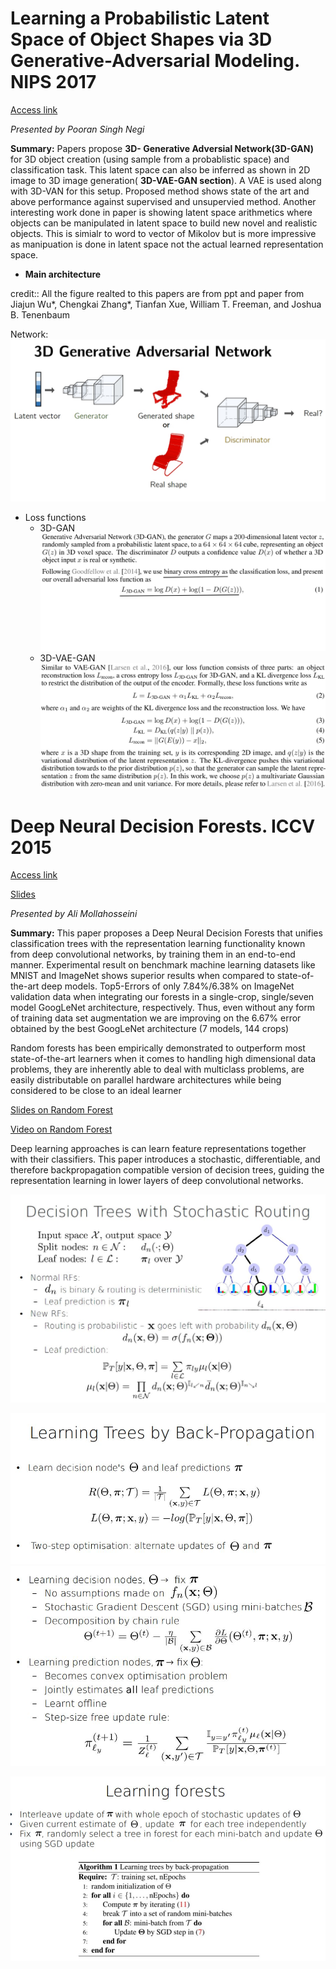 # Learning a Probabilistic Latent Space of Object Shapes via 3D Generative-Adversarial Modeling. NIPS 2017

[Access link](http://3dgan.csail.mit.edu/)

*Presented by Pooran Singh Negi*

**Summary:** Papers propose **3D- Generative Adversial Network(3D-GAN)**
for 3D object creation (using sample from a probablistic space) and
classification task. This latent space can also be inferred as shown in 2D image to 3D image generation( **3D-VAE-GAN section**). A VAE is used along with
3D-VAN for this setup. Proposed method shows state of the art and above
performance against supervised and unsupervied method. Another interesting
work done in paper is showing latent space arithmetics where objects can
be manipulated in latent space to build new novel and realistic objects.
This is simialr to word to vector of  Mikolov but is more impressive
as manipuation is done in latent space not the actual learned representation space.

- **Main architecture**

credit:: All the figure realted to this papers are from ppt and paper from
Jiajun Wu*, Chengkai Zhang*, Tianfan Xue, William T. Freeman, and Joshua B. Tenenbaum

Network: 
![alt text](./papers_figures/figures_2017/3d_gan_main_figure.jpeg "3D-GAN architecture")

- Loss functions
  + 3D-GAN
  ![alt text](./papers_figures/figures_2017/3d_gan_loss_fn.jpeg "3D-GAN loss function")
  + 3D-VAE-GAN
  ![alt text](./papers_figures/figures_2017/3d_vae_gan_loss_fn.jpeg "3D-VAE-GAN loss function")


# Deep Neural Decision Forests. ICCV 2015
[Access link](http://www.cv-foundation.org/openaccess/content_iccv_2015/papers/Kontschieder_Deep_Neural_Decision_ICCV_2015_paper.pdf)

[Slides](http://www.robots.ox.ac.uk/~tvg/publications/talks/deepNeuralDecisionForests.pdf)

*Presented by Ali Mollahosseini*

**Summary:** 
This paper proposes a Deep Neural Decision Forests
that unifies classification trees with the representation
learning functionality known from deep convolutional
networks, by training them in an end-to-end manner. 
Experimental result on benchmark machine
learning datasets like MNIST and ImageNet shows superior results when compared to state-of-the-art
deep models. Top5-Errors of only 7.84%/6.38% on ImageNet validation data when integrating
our forests in a single-crop, single/seven model
GoogLeNet architecture, respectively. Thus, even without
any form of training data set augmentation we are improving
on the 6.67% error obtained by the best GoogLeNet architecture
(7 models, 144 crops)

Random forests  has been empirically
demonstrated to outperform most state-of-the-art
learners when it comes to handling high dimensional data
problems, they are inherently able to deal with multiclass
problems, are easily distributable on parallel hardware
architectures while being considered to be close to an ideal
learner

[Slides on Random Forest](http://www.cs.ubc.ca/~nando/540-2013/lectures/l9.pdf)

[Video on Random Forest](https://www.youtube.com/watch?v=3kYujfDgmNk)


Deep learning approaches is can learn feature representations together with
their classifiers. This paper introduces  a stochastic, differentiable, and therefore backpropagation
compatible version of decision trees, guiding
the representation learning in lower layers of deep convolutional
networks.

![alt text](./papers_figures/figures_2017/Decision_Trees_with_Stochastic_Routing.jpg "Decision Trees with Stochastic Routing")

![alt text](./papers_figures/figures_2017/Learning_Trees_by_Back_Propagation.jpg "Learning Trees by Back-Propagation")
![alt text](./papers_figures/figures_2017/Learning_Trees_by_Back_Propagation2.jpg)


![alt text](./papers_figures/figures_2017/Learning_forests.jpg "Learning forests")

